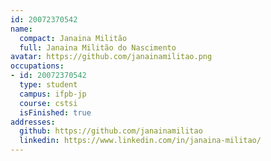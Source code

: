 ```yaml
---
id: 20072370542
name:
  compact: Janaina Militão
  full: Janaina Militão do Nascimento
avatar: https://github.com/janainamilitao.png
occupations:
- id: 20072370542
  type: student
  campus: ifpb-jp
  course: cstsi
  isFinished: true
addresses:
  github: https://github.com/janainamilitao
  linkedin: https://www.linkedin.com/in/janaina-militao/
---
```

